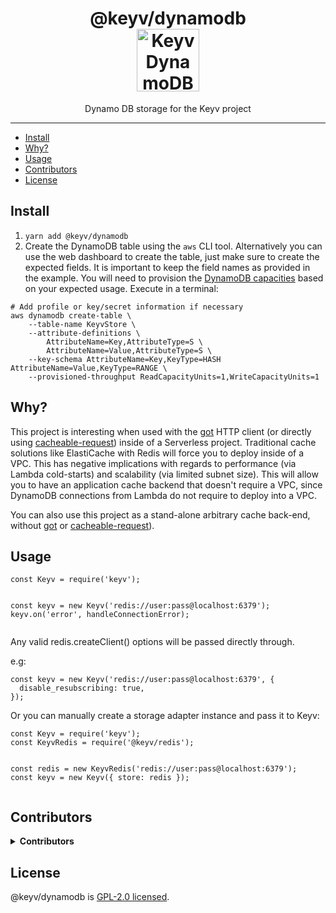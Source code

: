 <!--
  This file was generated by emdaer

  Its template can be found at .emdaer/README.emdaer.md
-->

<p></p><h1 align="center">
@keyv/dynamodb
    <br>
    <img src="https://commons.wikimedia.org/wiki/File:DynamoDB.png#/media/File:DynamoDB.png" alt="Keyv DynamoDB logo" title="Keyv DynamoDB logo" width="100">
</h1><p></p>
<p></p><p align="center">
Dynamo DB storage for the Keyv project
</p><p></p>
<hr>


<ul>
<li><a href="#install">Install</a></li>
<li><a href="#why">Why?</a></li>
<li><a href="#usage">Usage</a></li>
<li><a href="#contributors">Contributors</a></li>
<li><a href="#license">License</a></li>
</ul>

<h2 id="install">Install</h2>
<ol>
<li><code>yarn add @keyv/dynamodb</code></li>
<li>Create the DynamoDB table using the <code>aws</code> CLI tool. Alternatively you can use
the web dashboard to create the table, just make sure to create the expected
fields. It is important to keep the field names as provided in the example. You
will need to provision the <a href="https://docs.aws.amazon.com/amazondynamodb/latest/developerguide/HowItWorks.ProvisionedThroughput.html">DynamoDB capacities</a>
based on your expected usage. Execute in a terminal:</li>
</ol>
<pre><code># Add profile or key/secret information if necessary
aws dynamodb create-table \
    --table-name KeyvStore \
    --attribute-definitions \
        AttributeName=Key,AttributeType=S \
        AttributeName=Value,AttributeType=S \
    --key-schema AttributeName=Key,KeyType=HASH AttributeName=Value,KeyType=RANGE \
    --provisioned-throughput ReadCapacityUnits=1,WriteCapacityUnits=1
</code></pre><h2 id="why-">Why?</h2>
<p>This project is interesting when used with the <a href="npmjs.com/package/got">got</a> HTTP
client (or directly using
<a href="npmjs.com/package/cacheable-request">cacheable-request</a>) inside of a Serverless
project. Traditional cache solutions like ElastiCache with Redis will force you
to deploy inside of a VPC. This has negative implications with regards to
performance (via Lambda cold-starts) and scalability (via limited subnet size).
This will allow you to have an application cache backend that doesn&#39;t require a
VPC, since DynamoDB connections from Lambda do not require to deploy into a VPC.</p>
<p>You can also use this project as a stand-alone arbitrary cache back-end, without
<a href="npmjs.com/package/got">got</a> or
<a href="npmjs.com/package/cacheable-request">cacheable-request</a>).</p>
<h2 id="usage">Usage</h2>
<pre><code class="lang-js">const Keyv = require(&#39;keyv&#39;);

const keyv = new Keyv(&#39;redis://user:pass@localhost:6379&#39;);
keyv.on(&#39;error&#39;, handleConnectionError);
</code></pre>
<p>Any valid redis.createClient() options will be passed directly through.</p>
<p>e.g:</p>
<pre><code class="lang-js">const keyv = new Keyv(&#39;redis://user:pass@localhost:6379&#39;, {
  disable_resubscribing: true,
});
</code></pre>
<p>Or you can manually create a storage adapter instance and pass it to Keyv:</p>
<pre><code class="lang-js">const Keyv = require(&#39;keyv&#39;);
const KeyvRedis = require(&#39;@keyv/redis&#39;);

const redis = new KeyvRedis(&#39;redis://user:pass@localhost:6379&#39;);
const keyv = new Keyv({ store: redis });
</code></pre>
<h2 id="contributors">Contributors</h2>
<details>
<summary><strong>Contributors</strong></summary><br>
<a title="Engineer and programmer focused on online applications." href="https://github.com/e0ipso">
  <img align="left" src="https://avatars0.githubusercontent.com/u/1140906?s=24">
</a>
<strong>Mateu Aguiló Bosch</strong>
<br><br>
</details>

<h2 id="license">License</h2>
<p>@keyv/dynamodb is <a href="./LICENSE">GPL-2.0 licensed</a>.</p>
